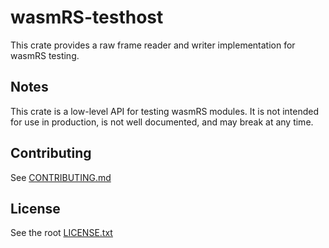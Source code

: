 # wasmRS-testhost

This crate provides a raw frame reader and writer implementation for wasmRS testing.

## Notes

This crate is a low-level API for testing wasmRS modules. It is not intended for use in production, is not well documented, and may break at any time.

## Contributing

See [CONTRIBUTING.md](https://github.com/WasmRS/wasmrs-rust/blob/main/CONTRIBUTING.md)

## License

See the root [LICENSE.txt](https://github.com/WasmRS/wasmrs-rust/blob/main/LICENSE.txt)



